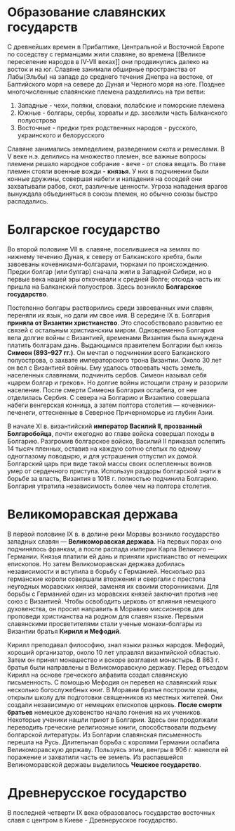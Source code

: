 # Образование славянских государств
С древнейших времен в Прибалтике, Центральной и Восточной Европе по соседству с германцами жили славяне, во времена [[Великое переселение народов в IV-VII веках]] они продвинулись далеко на восток и на юг. Славяне занимали обширные пространства от Лабы(Эльбы) на западе до среднего течения Днепра на востоке, от Балтийского моря на севере до Дуная и Черного моря на юге. Позднее многочисленные славянские племена разделились на три ветви: 
1. Западные - чехи, поляки, словаки, полабские и поморские племена
2. Южные - болгары, сербы, хорваты и др. заселили часть Балканского полуострова
3. Восточные - предки трех родственных народов - русского, украинского и белорусского

Славяне занимались земледелием, разведением скота и ремеслами. В V веке н.э. делились на множество племен, все важные вопросы племени решало народное собрание - вече - от слова вещать. Во главе племен стояли военные вожди - **князья**. У них в подчинении были конные дружины, совершая набеги и нападения на соседей они захватывали рабов, скот, различные ценности. Угроза нападения врагов вынуждала объединяться в союзы племен, но обычно союзы быстро распадались.

# Болгарское государство
Во второй половине VII в. славяне, поселившиеся на землях по нижнему течению Дуная, к северу от Балканского хребта, были завоеваны кочевниками-болгарами, тюрками по происхождению. Предки болгар (или булгар) сначала жили в Западной Сибири, но в первые века нашей эры откочевали к средней Волге; отсюда часть их пришла на Балканский полуостров. Здесь возникло **Болгарское государство**. 

Постепенно болгары растворились среди завоеванных ими славян, переняли их язык, но дали им свое имя. В середине IX в. Болгария **приняла от Византии христианство**. Это способствовало развитию ее связей с остальным христианским миром. Одновременно Болгария вела долгие войны с Византией, временами Византия была вынуждена платить болгарам дань. Выдающимся правителем Болгарии был князь **Симеон (893–927 гг.)**. Он мечтал о подчинении всего Балканского полуострова, о захвате императорского трона Византии. Около 30 лет он вел с Византией войны. Ему удалось отвоевать часть земель, населенных славянами, подчинить сербов. Симеон называл себя «царем болгар и греков». Но долгие войны истощили страну и разорили население. После смерти Симеона Болгария ослабела, от нее отделилась Сербия. С севера на Болгарию и Византию совершала набеги венгерская конница, а затем полтора столетия — кочевники-печенеги, оттесненные в Северное Причерноморье из глубин Азии.

В начале XI в. византийский **император Василий II, прозванный Болгаробойца**, почти ежегодно во главе войска совершал походы в Болгарию. Разгромив болгарское войско, Василий II приказал ослепить 14 тысяч пленных, оставив на каждую сотню слепых по одному одноглазому поводырю, и для устрашения отпустил их домой. Болгарский царь при виде такой массы своих ослепленных воинов умер от сердечного приступа. Используя раздоры болгарской знати в борьбе за власть, Византия в 1018 г. полностью подчинила Болгарию. Болгария утратила независимость более чем на полтора столетия.

# Великоморавская держава
В первой половине IX в. в долине реки Моравы возникло государство западных славян — **Великоморавская держава**. На первых порах оно подчинялось франкам, а после распада империи Карла Великого — Германии. Князья платили ей дань и приняли христианство от немецких епископов. Но затем Великоморавская держава добилась независимости и вступила в борьбу с Германией. Несколько раз германские короли совершали вторжения и свергали с престола неугодных моравских князей, заменяя их своими сторонниками. Для борьбы с Германией один из моравских князей заключил против нее союз с Византией. Чтобы освободить церковь от влияния немецкого духовенства, он просил направить в Моравию миссионеров для проповеди христианства на родном для славян языке. Первыми славянскими просветителями стали ученые монахи-болгары из Византии братья **Кирилл и Мефодий**.

Кирилл преподавал философию, знал языки разных народов. Мефодий, хороший организатор, около 10 лет управлял византийской областью. Затем он принял монашество и вскоре возглавил монастырь. В 863 г. братья были направлены в Великоморавскую державу. Перед отъездом Кирилл на основе греческого алфавита создал славянскую письменность. С помощью Мефодия он перевел на славянский язык несколько богослужебных книг. В Моравии братья построили храмы, открыли школу для подготовки священников из местных жителей. Они создали независимую от немецких епископов церковь. **После смерти братьев** немецкое духовенство начало гонения на их учеников. Некоторые ученики нашли приют в Болгарии. Здесь они продолжали переводить греческие религиозные книги, способствовали подъему болгарской литературы. Из Болгарии славянская письменность перешла на Русь. Длительная борьба с королями Германии ослабила Великоморавскую державу. Пользуясь этим, венгры в 906 г. нанесли ей поражение и захватили часть ее земель. Из распавшейся Великоморавской державы выделилось **Чешское государство**.

# Древнерусское государство
В последней четверти IX века образовалось государство восточных славя с центром в Киеве - Древнерусское государство.